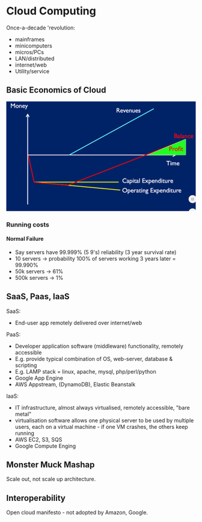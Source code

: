 # Cloud Computing

Once-a-decade 'revolution:

- mainframes
- minicomputers
- micros/PCs
- LAN/distributed
- internet/web
- Utility/service

## Basic Economics of Cloud

![cloud_econ](./basic_econ_of_cloud.png)

### Running costs

#### Normal Failure

- Say servers have 99.999% (5 9's) reliability (3 year survival rate)
- 10 servers -> probability 100% of servers working 3 years later = 99.990%
- 50k servers -> 61%
- 500k servers -> 1%

## SaaS, Paas, IaaS

SaaS:

- End-user app remotely delivered over internet/web

PaaS:

- Developer application software (middleware) functionality, remotely accessible
- E.g. provide typical combination of OS, web-server, database & scripting
- E.g. LAMP stack = linux, apache, mysql, php/perl/python
- Google App Engine
- AWS Appstream, (DynamoDB), Elastic Beanstalk

IaaS:

- IT infrastructure, almost always virtualised, remotely accessible, "bare metal"
- virtualisation software allows one physical server to be used by multiple users, each on a virtual machine - if one VM crashes, the others keep running
- AWS EC2, S3, SQS
- Google Compute Enging

## Monster Muck Mashap

Scale out, not scale up architecture.

## Interoperability

Open cloud manifesto - not adopted by Amazon, Google.
